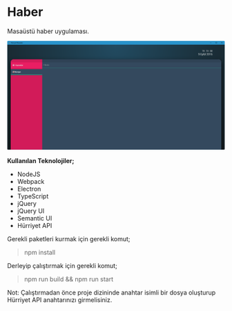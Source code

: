 # Haber

Masaüstü haber uygulaması.

![Uygulamanın Son Durumu](resim/durum.png)

**Kullanılan Teknolojiler;**

- NodeJS
- Webpack
- Electron
- TypeScript
- jQuery
- jQuery UI
- Semantic UI
- Hürriyet API

Gerekli paketleri kurmak için gerekli komut;
> npm install

Derleyip çalıştırmak için gerekli komut;
> npm run build && npm run start

Not: Çalıştırmadan önce proje dizininde anahtar isimli bir dosya oluşturup Hürriyet API anahtarınızı girmelisiniz.